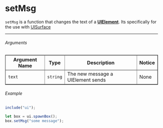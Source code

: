 # setMsg

`setMsg` is a function that changes the text of a [**UIElement**](../UIElements.md). Its specifically for the use with [UISurface](../UISurface.md)



***

###### Arguments

<table border="1">
  <thead>
    <tr>
      <th>Argument Name</th>
      <th>Type</th>
      <th>Description</th>
      <th>Notice</th>
    </tr>
  </thead>
  <tbody>
    <tr>
      <td><code>text</code></td>
      <td><code>string</code></td>
      <td>The new message a UIElement sends</td>
      <td>None</td>
    </tr>
  </tbody>
</table>



###### Example

```js
include("ui");

let box = ui.spawnBox();
box.setMsg("some message");
```


